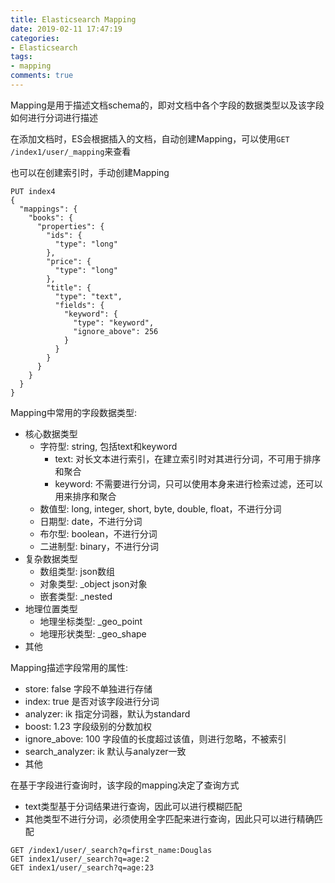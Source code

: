 ```yaml
---
title: Elasticsearch Mapping
date: 2019-02-11 17:47:19
categories: 
- Elasticsearch
tags:
- mapping
comments: true
---
```


Mapping是用于描述文档schema的，即对文档中各个字段的数据类型以及该字段如何进行分词进行描述

在添加文档时，ES会根据插入的文档，自动创建Mapping，可以使用`GET /index1/user/_mapping`来查看

也可以在创建索引时，手动创建Mapping

```shell
PUT index4
{
  "mappings": {
    "books": {
      "properties": {
        "ids": {
          "type": "long"
        },
        "price": {
          "type": "long"
        },
        "title": {
          "type": "text",
          "fields": {
            "keyword": {
              "type": "keyword",
              "ignore_above": 256
            }
          }
        }
      }
    }
  }
}
```

Mapping中常用的字段数据类型:

- 核心数据类型
  - 字符型: string, 包括text和keyword
    - text: 对长文本进行索引，在建立索引时对其进行分词，不可用于排序和聚合
    - keyword: 不需要进行分词，只可以使用本身来进行检索过滤，还可以用来排序和聚合
  - 数值型: long, integer, short, byte, double, float，不进行分词
  - 日期型: date，不进行分词
  - 布尔型: boolean，不进行分词
  - 二进制型: binary，不进行分词
- 复杂数据类型
  - 数组类型: json数组
  - 对象类型: _object json对象
  - 嵌套类型: _nested
- 地理位置类型
  - 地理坐标类型: _geo_point
  - 地理形状类型: _geo_shape
- 其他

Mapping描述字段常用的属性:

- store: false 字段不单独进行存储
- index: true 是否对该字段进行分词
- analyzer: ik 指定分词器，默认为standard
- boost: 1.23 字段级别的分数加权
- ignore_above: 100 字段值的长度超过该值，则进行忽略，不被索引
- search_analyzer: ik 默认与analyzer一致
- 其他

在基于字段进行查询时，该字段的mapping决定了查询方式

- text类型基于分词结果进行查询，因此可以进行模糊匹配
- 其他类型不进行分词，必须使用全字匹配来进行查询，因此只可以进行精确匹配

```shell
GET /index1/user/_search?q=first_name:Douglas
GET index1/user/_search?q=age:2
GET index1/user/_search?q=age:23
```